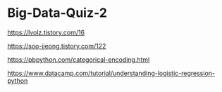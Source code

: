 # Big-Data-Quiz-2

https://lvolz.tistory.com/16

https://soo-jjeong.tistory.com/122

https://pbpython.com/categorical-encoding.html

https://www.datacamp.com/tutorial/understanding-logistic-regression-python

